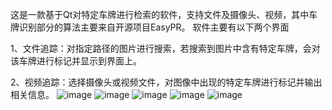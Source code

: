 这是一款基于Qt对特定车牌进行检索的软件，支持文件及摄像头、视频，其中车牌识别部分的算法主要来自开源项目EasyPR。
软件主要有以下两个界面

1、文件追踪：对指定路径的图片进行搜索，若搜索到图片中含有特定车牌，会对该车牌进行标记并显示到界面上。

2、视频追踪：选择摄像头或视频文件，对图像中出现的特定车牌进行标记并输出相关信息。
![image](https://github.com/huzhanxiong/QtProject_License-plate-recognition/blob/master/raw/t1.png)
![image](https://github.com/huzhanxiong/QtProject_License-plate-recognition/blob/master/raw/t2.png)
![image](https://github.com/huzhanxiong/QtProject_License-plate-recognition/blob/master/raw/t3.png)
![image](https://github.com/huzhanxiong/QtProject_License-plate-recognition/blob/master/raw/t4.png)
![image](https://github.com/huzhanxiong/QtProject_License-plate-recognition/blob/master/raw/t5.png)

